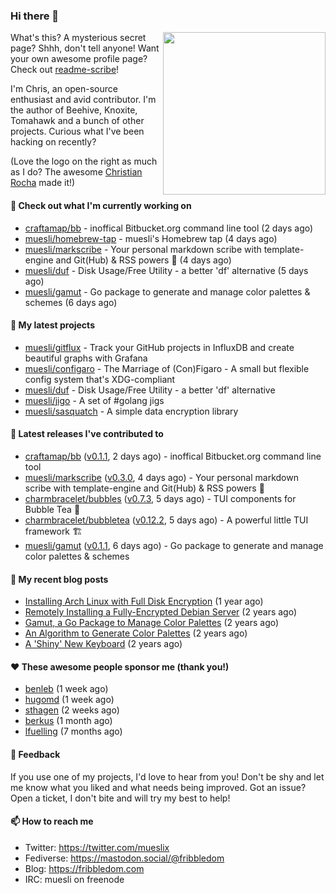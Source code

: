 ### Hi there 👋

<img align="right" src="https://raw.githubusercontent.com/muesli/muesli/master/assets/termenv.png" width="260">

What's this? A mysterious secret page? Shhh, don't tell anyone!
Want your own awesome profile page? Check out [readme-scribe](https://github.com/muesli/readme-scribe)!

I'm Chris, an open-source enthusiast and avid contributor. I'm the author of Beehive, Knoxite, Tomahawk and a bunch
of other projects. Curious what I've been hacking on recently?

(Love the logo on the right as much as I do? The awesome [Christian Rocha](https://github.com/meowgorithm/) made it!)

#### 👷 Check out what I'm currently working on

- [craftamap/bb](https://github.com/craftamap/bb) - inoffical Bitbucket.org command line tool (2 days ago)
- [muesli/homebrew-tap](https://github.com/muesli/homebrew-tap) - muesli&#39;s Homebrew tap (4 days ago)
- [muesli/markscribe](https://github.com/muesli/markscribe) - Your personal markdown scribe with template-engine and Git(Hub) &amp; RSS powers 📜 (4 days ago)
- [muesli/duf](https://github.com/muesli/duf) - Disk Usage/Free Utility - a better &#39;df&#39; alternative (5 days ago)
- [muesli/gamut](https://github.com/muesli/gamut) - Go package to generate and manage color palettes &amp; schemes (6 days ago)

#### 🌱 My latest projects

- [muesli/gitflux](https://github.com/muesli/gitflux) - Track your GitHub projects in InfluxDB and create beautiful graphs with Grafana
- [muesli/configaro](https://github.com/muesli/configaro) - The Marriage of (Con)Figaro - A small but flexible config system that&#39;s XDG-compliant
- [muesli/duf](https://github.com/muesli/duf) - Disk Usage/Free Utility - a better &#39;df&#39; alternative
- [muesli/jigo](https://github.com/muesli/jigo) - A set of #golang jigs
- [muesli/sasquatch](https://github.com/muesli/sasquatch) - A simple data encryption library

#### 🔭 Latest releases I've contributed to

- [craftamap/bb](https://github.com/craftamap/bb) ([v0.1.1](https://github.com/craftamap/bb/releases/tag/v0.1.1), 2 days ago) - inoffical Bitbucket.org command line tool
- [muesli/markscribe](https://github.com/muesli/markscribe) ([v0.3.0](https://github.com/muesli/markscribe/releases/tag/v0.3.0), 4 days ago) - Your personal markdown scribe with template-engine and Git(Hub) &amp; RSS powers 📜
- [charmbracelet/bubbles](https://github.com/charmbracelet/bubbles) ([v0.7.3](https://github.com/charmbracelet/bubbles/releases/tag/v0.7.3), 5 days ago) - TUI components for Bubble Tea 🍡
- [charmbracelet/bubbletea](https://github.com/charmbracelet/bubbletea) ([v0.12.2](https://github.com/charmbracelet/bubbletea/releases/tag/v0.12.2), 5 days ago) - A powerful little TUI framework 🏗
- [muesli/gamut](https://github.com/muesli/gamut) ([v0.1.1](https://github.com/muesli/gamut/releases/tag/v0.1.1), 6 days ago) - Go package to generate and manage color palettes &amp; schemes

#### 📜 My recent blog posts

- [Installing Arch Linux with Full Disk Encryption](https://fribbledom.com/posts/encrypted-arch-install/) (1 year ago)
- [Remotely Installing a Fully-Encrypted Debian Server](https://fribbledom.com/posts/encrypted-remote-debian-install/) (2 years ago)
- [Gamut, a Go Package to Manage Color Palettes](https://fribbledom.com/posts/gamut-package-to-handle-color-palettes/) (2 years ago)
- [An Algorithm to Generate Color Palettes](https://fribbledom.com/posts/an-algorithm-to-generate-color-palettes/) (2 years ago)
- [A &#39;Shiny&#39; New Keyboard](https://fribbledom.com/posts/a-shiny-new-keyboard/) (2 years ago)

#### ❤️ These awesome people sponsor me (thank you!)

- [benleb](https://github.com/benleb) (1 week ago)
- [hugomd](https://github.com/hugomd) (1 week ago)
- [sthagen](https://github.com/sthagen) (2 weeks ago)
- [berkus](https://github.com/berkus) (1 month ago)
- [lfuelling](https://github.com/lfuelling) (7 months ago)

#### 💬 Feedback

If you use one of my projects, I'd love to hear from you! Don't be shy and let me know what you liked
and what needs being improved. Got an issue? Open a ticket, I don't bite and will try my best to help!

#### 📫 How to reach me

- Twitter: https://twitter.com/mueslix
- Fediverse: https://mastodon.social/@fribbledom
- Blog: https://fribbledom.com
- IRC: muesli on freenode
